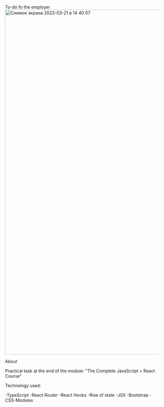 To-do fo the employer
<img width="1128" alt="Снимок экрана 2023-03-21 в 14 40 07" src="https://user-images.githubusercontent.com/109174308/226623796-5fbf74d9-6f73-416f-8383-80794c3e97ee.png">


About

Practical task at the end of the module: "The Complete JavaScript + React Course"

Technology used:

-TypeScript
-React Router
-React Hooks
-Rise of state
-JSX
-Bootstrap
-CSS-Modules 





